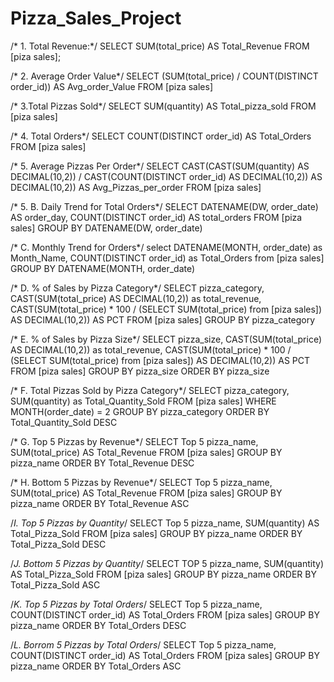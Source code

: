 # Pizza_Sales_Project
/* 1. Total Revenue:*/
SELECT SUM(total_price) AS Total_Revenue FROM [piza sales];

/* 2. Average Order Value*/
SELECT (SUM(total_price) / COUNT(DISTINCT order_id)) AS Avg_order_Value FROM [piza sales]

/* 3.Total Pizzas Sold*/
SELECT SUM(quantity) AS Total_pizza_sold FROM [piza sales]

/* 4. Total Orders*/
SELECT COUNT(DISTINCT order_id) AS Total_Orders FROM [piza sales]

/* 5. Average Pizzas Per Order*/
SELECT CAST(CAST(SUM(quantity) AS DECIMAL(10,2)) / 
CAST(COUNT(DISTINCT order_id) AS DECIMAL(10,2)) AS DECIMAL(10,2))
AS Avg_Pizzas_per_order
FROM [piza sales]

/* 5. B. Daily Trend for Total Orders*/
SELECT DATENAME(DW, order_date) AS order_day, COUNT(DISTINCT order_id) AS total_orders 
FROM [piza sales]
GROUP BY DATENAME(DW, order_date)

/* C. Monthly Trend for Orders*/
select DATENAME(MONTH, order_date) as Month_Name, COUNT(DISTINCT order_id) as Total_Orders
from [piza sales]
GROUP BY DATENAME(MONTH, order_date)

/* D. % of Sales by Pizza Category*/
SELECT pizza_category, CAST(SUM(total_price) AS DECIMAL(10,2)) as total_revenue,
CAST(SUM(total_price) * 100 / (SELECT SUM(total_price) from [piza sales]) AS DECIMAL(10,2)) AS PCT
FROM [piza sales]
GROUP BY pizza_category

/* E. % of Sales by Pizza Size*/
SELECT pizza_size, CAST(SUM(total_price) AS DECIMAL(10,2)) as total_revenue,
CAST(SUM(total_price) * 100 / (SELECT SUM(total_price) from [piza sales]) AS DECIMAL(10,2)) AS PCT
FROM [piza sales]
GROUP BY pizza_size
ORDER BY pizza_size

/* F. Total Pizzas Sold by Pizza Category*/
SELECT pizza_category, SUM(quantity) as Total_Quantity_Sold
FROM [piza sales]
WHERE MONTH(order_date) = 2
GROUP BY pizza_category
ORDER BY Total_Quantity_Sold DESC

/* G. Top 5 Pizzas by Revenue*/
SELECT Top 5 pizza_name, SUM(total_price) AS Total_Revenue
FROM [piza sales]
GROUP BY pizza_name
ORDER BY Total_Revenue DESC

/* H. Bottom 5 Pizzas by Revenue*/
SELECT Top 5 pizza_name, SUM(total_price) AS Total_Revenue
FROM [piza sales]
GROUP BY pizza_name
ORDER BY Total_Revenue ASC

/*I. Top 5 Pizzas by Quantity*/
SELECT Top 5 pizza_name, SUM(quantity) AS Total_Pizza_Sold
FROM [piza sales]
GROUP BY pizza_name
ORDER BY Total_Pizza_Sold DESC

/*J. Bottom 5 Pizzas by Quantity*/
SELECT TOP 5 pizza_name, SUM(quantity) AS Total_Pizza_Sold
FROM [piza sales]
GROUP BY pizza_name
ORDER BY Total_Pizza_Sold ASC

/*K. Top 5 Pizzas by Total Orders*/
SELECT Top 5 pizza_name, COUNT(DISTINCT order_id) AS Total_Orders
FROM [piza sales]
GROUP BY pizza_name
ORDER BY Total_Orders DESC

/*L. Borrom 5 Pizzas by Total Orders*/
SELECT Top 5 pizza_name, COUNT(DISTINCT order_id) AS Total_Orders
FROM [piza sales]
GROUP BY pizza_name
ORDER BY Total_Orders ASC


